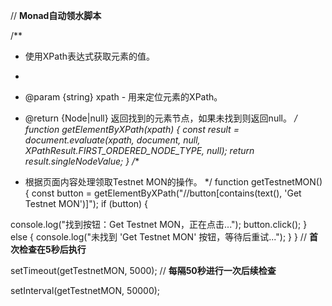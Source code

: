 
// **Monad自动领水脚本**

/**
* 使用XPath表达式获取元素的值。
*
* @param {string} xpath - 用来定位元素的XPath。
* @return {Node|null} 返回找到的元素节点，如果未找到则返回null。
*/
function getElementByXPath(xpath) {
const result = document.evaluate(xpath, document, null, XPathResult.FIRST_ORDERED_NODE_TYPE, null);
return result.singleNodeValue;
}
/**

* 根据页面内容处理领取Testnet MON的操作。
*/
function getTestnetMON() {
const button = getElementByXPath("//button[contains(text(), 'Get Testnet MON')]");
if (button) {

console.log("找到按钮：Get Testnet MON，正在点击...");
button.click();
} else {
console.log("未找到 'Get Testnet MON' 按钮，等待后重试...");
}
}
// **首次检查在5秒后执行**

setTimeout(getTestnetMON, 5000);
// **每隔50秒进行一次后续检查**

setInterval(getTestnetMON, 50000);
